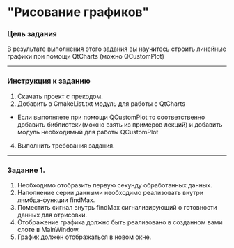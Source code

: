# "Рисование графиков"

### Цель задания

В результате выполнения этого задания вы научитесь строить линейные графики при помощи QtCharts (можно QCustomPlot)

------

### Инструкция к заданию

1. Скачать проект с прекодом.
2. Добавить в CmakeList.txt модуль для работы с QtCharts
* Если выполняете при помощи QCustomPlot то соответственно добавить библиотеки(можно взять из примеров лекций) и добавить модуль необходимый для работы QCustomPlot
4. Выполнить требования задания.

------

### Задание 1. 

1. Необходимо отобразить первую секунду обработанных данных.
2. Наполнение серии данными необходимо реализовать внутри лямбда-функции findMax.
3. Поместить сигнал внутрь findMax сигнализирующий о готовности данных для отрисовки.
4. Отображение графика должно быть реализовано в созданном вами слоте в MainWindow.
5. График должен отображаться в новом окне.


